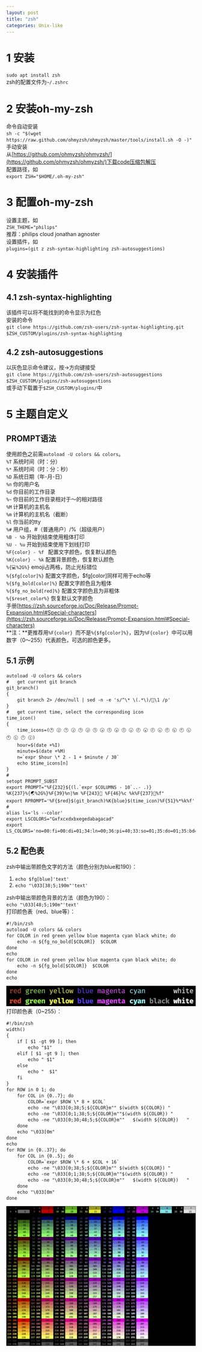 ```yaml
---
layout: post
title: "zsh"
categories: Unix-like
---
```


# 1 安装
`sudo apt install zsh`<br />zsh的配置文件为`~/.zshrc`
# 2 安装oh-my-zsh
命令自动安装 <br />`sh -c "$(wget https://raw.github.com/ohmyzsh/ohmyzsh/master/tools/install.sh -O -)"`<br />手动安装<br />从[https://github.com/ohmyzsh/ohmyzsh/](https://github.com/ohmyzsh/ohmyzsh/)下载code压缩包解压<br />配置路径，如<br />`export ZSH="$HOME/.oh-my-zsh"`

# 3 配置oh-my-zsh
设置主题，如<br />`ZSH_THEME="philips"`<br />推荐：philips cloud jonathan agnoster<br />设置插件，如<br />`plugins=(git z zsh-syntax-highlighting zsh-autosuggestions)`
# 4 安装插件
## 4.1 zsh-syntax-highlighting
该插件可以将不能找到的命令显示为红色<br />安装的命令<br />`git clone https://github.com/zsh-users/zsh-syntax-highlighting.git $ZSH_CUSTOM/plugins/zsh-syntax-highlighting`
## 4.2 zsh-autosuggestions
以灰色显示命令建议，按→方向键接受<br />`git clone https://github.com/zsh-users/zsh-autosuggestions $ZSH_CUSTOM/plugins/zsh-autosuggestions`<br />或手动下载置于`$ZSH_CUSTOM/plugins/`中
# 5 主题自定义
## PROMPT语法
 使用颜色之前需`autoload -U colors && colors`。<br />`%T`						系统时间（时：分）<br />`%*`						系统时间（时：分：秒）<br />`%D`						系统日期（年-月-日）<br />`%n`						你的用户名<br />`%d`						你目前的工作目录<br />`%~`						你目前的工作目录相对于～的相对路径<br />`%M`						计算机的主机名<br />`%m`						计算机的主机名（截断）<br />`%l`						你当前的tty<br />`%#`						用户组，#（普通用户）/%（超级用户）<br />`%B - %b`				开始到结束使用粗体打印<br />`%U - %u`				开始到结束使用下划线打印<br />`%F{color} - %f `			配置文字颜色，恢复默认颜色<br />`%K{color} - %k`			配置背景颜色，恢复默认颜色<br />`%{💻%2G%}`				emoji占两格，防止光标错位<br />`%{$fg[color]%}`			配置文字颜色，$fg[color]同样可用于echo等<br />`%{$fg_bold[color]%}`		配置文字颜色且为粗体<br />`%{$fg_no_bold[red]%}`		配置文字颜色且为非粗体<br />`%{$reset_color%}`		恢复默认文字颜色<br />手册[https://zsh.sourceforge.io/Doc/Release/Prompt-Expansion.html#Special-characters](https://zsh.sourceforge.io/Doc/Release/Prompt-Expansion.html#Special-characters)<br />**注：**更推荐用`%F{color} `而不是`%{$fg[color]%}`，因为`%F{color} `中可以用数字（0～255）代表颜色，可选的颜色更多。
## 5.1 示例
```shell
autoload -U colors && colors
#   get current git branch
git_branch()
{
    git branch 2> /dev/null | sed -n -e 's/^\* \(.*\)/🚀\1 /p'
}
#   get current time, select the corresponding icon
time_icon()
{
    time_icons=(🕐 🕜 🕑 🕝 🕒 🕞 🕓 🕟 🕔 🕠 🕕 🕡 🕖 🕢 🕗 🕣 🕘 🕤 🕙 🕥 🕚 🕦 🕛 🕧)
    hour=$(date +%I)
    minute=$(date +%M)
    n=`expr $hour \* 2 - 1 + $minute / 30`
    echo $time_icons[n]
}
#
setopt PROMPT_SUBST
export PROMPT="%F{232}${(l.`expr $COLUMNS - 10`..- .)}
%K{237}%{🌏%2G%}%F{39}%n|%m %F{243} %F{46}%c %k%F{237}%f"
export RPROMPT='%F{$red}$(git_branch)%K{blue}$(time_icon)%F{51}%*%k%f'
#
alias ls='ls --color'
export LSCOLORS="Gxfxcxdxbxegedabagacad"
export LS_COLORS='no=00:fi=00:di=01;34:ln=00;36:pi=40;33:so=01;35:do=01;35:bd=40;33;01:cd=40;33;01:or=41;33;01:ex=00;32:*.cmd=00;32:*.exe=01;32:*.com=01;32:*.bat=01;32:*.btm=01;32:*.dll=01;32:*.tar=00;31:*.tbz=00;31:*.tgz=00;31:*.rpm=00;31:*.deb=00;31:*.arj=00;31:*.taz=00;31:*.lzh=00;31:*.lzma=00;31:*.zip=00;31:*.zoo=00;31:*.z=00;31:*.Z=00;31:*.gz=00;31:*.bz2=00;31:*.tb2=00;31:*.tz2=00;31:*.tbz2=00;31:*.avi=01;35:*.bmp=01;35:*.fli=01;35:*.gif=01;35:*.jpg=01;35:*.jpeg=01;35:*.mng=01;35:*.mov=01;35:*.mpg=01;35:*.pcx=01;35:*.pbm=01;35:*.pgm=01;35:*.png=01;35:*.ppm=01;35:*.tga=01;35:*.tif=01;35:*.xbm=01;35:*.xpm=01;35:*.dl=01;35:*.gl=01;35:*.wmv=01;35:*.aiff=00;32:*.au=00;32:*.mid=00;32:*.mp3=00;32:*.ogg=00;32:*.voc=00;32:*.wav=00;32:*.patch=00;34:*.o=00;32:*.so=01;35:*.ko=01;31:*.la=00;33'

```
## 5.2 配色表
zsh中输出带颜色文字的方法（颜色分别为blue和190）：

1. `echo $fg[blue]'text'`
2. `echo "\033[38;5;190m"'text'`

zsh中输出带颜色背景的方法（颜色为190）：<br />`echo "\033[48;5;190m"'text'`<br />打印颜色表（red、blue等）：
```shell
#!/bin/zsh
autoload -U colors && colors
for COLOR in red green yellow blue magenta cyan black white; do
    echo -n ${fg_no_bold[$COLOR]}  $COLOR
done
echo
for COLOR in red green yellow blue magenta cyan black white; do
    echo -n ${fg_bold[$COLOR]}  $COLOR
done
echo
```
![image.png](/assets/png/2024-04-24-zsh-1.png)<br />打印颜色表（0~255）：
```shell
#!/bin/zsh
width()
{
    if [ $1 -gt 99 ]; then
        echo "$1"
    elif [ $1 -gt 9 ]; then
        echo " $1"
    else
        echo "  $1"
    fi
}
for ROW in 0 1; do
    for COL in {0..7}; do
        COLOR=`expr $ROW \* 8 + $COL`
        echo -ne "\033[0;38;5;${COLOR}m"" $(width ${COLOR}) "
        echo -ne "\033[0;1;38;5;${COLOR}m""$(width ${COLOR}) "
        echo -ne "\033[0;30;48;5;${COLOR}m""   $(width ${COLOR})   "
    done
    echo "\033[0m"
done
echo
for ROW in {0..37}; do
    for COL in {0..5}; do
        COLOR=`expr $ROW \* 6 + $COL + 16`
        echo -ne "\033[0;38;5;${COLOR}m"" $(width ${COLOR}) "
        echo -ne "\033[0;1;38;5;${COLOR}m""$(width ${COLOR}) "
        echo -ne "\033[0;30;48;5;${COLOR}m""   $(width ${COLOR})   "
    done
    echo "\033[0m"
done
```
![image.png](/assets/png/2024-04-24-zsh-2.png)


